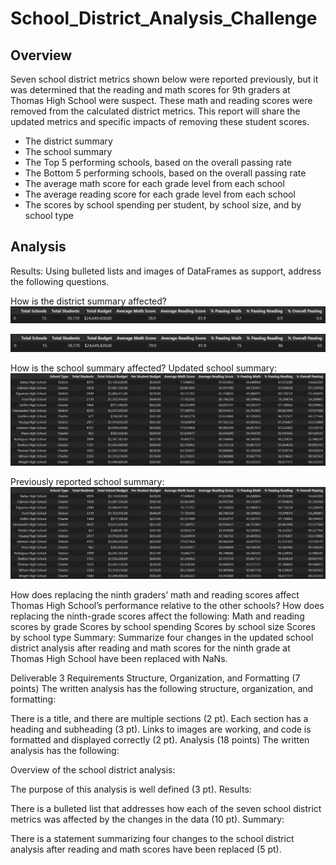 # School_District_Analysis_Challenge
## Overview
Seven school district metrics shown below were reported previously, but it was determined that the reading and math scores for 9th graders at Thomas High School were suspect.  These math and reading scores were removed from the calculated district metrics.  This report will share the updated metrics and specific impacts of removing these student scores.

* The district summary
* The school summary
* The Top 5 performing schools, based on the overall passing rate
* The Bottom 5 performing schools, based on the overall passing rate
* The average math score for each grade level from each school
* The average reading score for each grade level from each school
* The scores by school spending per student, by school size, and by school type

## Analysis
Results: Using bulleted lists and images of DataFrames as support, address the following questions.

How is the district summary affected?
![alt text](https://github.com/jj2773/School_District_Analysis_Challenge/blob/main/a2-district_summary-updatedreport.PNG)

![alt text](https://github.com/jj2773/School_District_Analysis_Challenge/blob/main/a1-district_summary-firstreport.PNG)

How is the school summary affected?
Updated school summary:
![alt text](https://github.com/jj2773/School_District_Analysis_Challenge/blob/main/b2-school_summary_updatedreport.PNG)

Previously reported school summary:
![alt text](https://github.com/jj2773/School_District_Analysis_Challenge/blob/main/b1-school_summary_firstreport.PNG)


How does replacing the ninth graders’ math and reading scores affect Thomas High School’s performance relative to the other schools?
How does replacing the ninth-grade scores affect the following:
Math and reading scores by grade
Scores by school spending
Scores by school size
Scores by school type
Summary: Summarize four changes in the updated school district analysis after reading and math scores for the ninth grade at Thomas High School have been replaced with NaNs.


Deliverable 3 Requirements
Structure, Organization, and Formatting (7 points)
The written analysis has the following structure, organization, and formatting:

There is a title, and there are multiple sections (2 pt).
Each section has a heading and subheading (3 pt).
Links to images are working, and code is formatted and displayed correctly (2 pt).
Analysis (18 points)
The written analysis has the following:

Overview of the school district analysis:

The purpose of this analysis is well defined (3 pt).
Results:

There is a bulleted list that addresses how each of the seven school district metrics was affected by the changes in the data (10 pt).
Summary:

There is a statement summarizing four changes to the school district analysis after reading and math scores have been replaced (5 pt).

